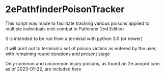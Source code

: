 # 2ePathfinderPoisonTracker
This script was made to facilitate tracking various poisons applied to multiple individuals mid-combat in Pathinder 2nd Edition

It is intended to be run from a terminal with python 3.0 (or newer)

It will print out to terminal a set of poison victims as entered by the user, with remaining round durations and present stage

Only common and uncommon injury poisons, as found on 2e.aonprd.com as of 2023-01-22, are included here
